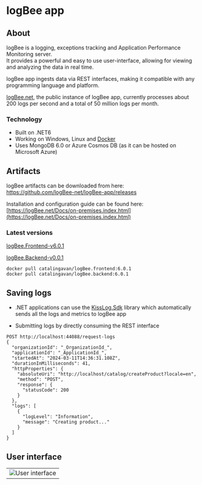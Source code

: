 # logBee app

## About

logBee is a logging, exceptions tracking and Application Performance Monitoring server. <br/>
It provides a powerful and easy to use user-interface, allowing for viewing and analyzing the data in real time.

logBee app ingests data via REST interfaces, making it compatible with any programming language and platform.

[logBee.net](https://logBee.net), the public instance of logBee app, currently processes about 200 logs per second and a total of 50 million logs per month.

### Technology

- Built on .NET6
- Working on Windows, Linux and [Docker](Docker/README.md)
- Uses MongoDB 6.0 or Azure Cosmos DB (as it can be hosted on Microsoft Azure)

## Artifacts

logBee artifacts can be downloaded from here: <br/>
<https://github.com/logBee-net/logBee-app/releases>

Installation and configuration guide can be found here: <br/>
[https://logBee.net/Docs/on-premises.index.html](https://logBee.net/Docs/on-premises.index.html)

### Latest versions

[logBee.Frontend-v6.0.1](https://github.com/logBee-net/logBee-app/releases/tag/logBee.Frontend-v6.0.1)

[logBee.Backend-v0.0.1](https://github.com/logBee-net/logBee-app/releases/tag/logBee.Backend-v0.0.1)

```none
docker pull catalingavan/logBee.frontend:6.0.1
docker pull catalingavan/logBee.backend:6.0.1
```

## Saving logs

- .NET applications can use the [KissLog.Sdk](https://github.com/KissLog-net/KissLog.Sdk) library which automatically sends all the logs and metrics to logBee app

- Submitting logs by directly consuming the REST interface

```
POST http://localhost:44088/request-logs
{
  "organizationId": "_OrganizationId_",
  "applicationId": "_ApplicationId_",
  "startedAt": "2024-03-11T14:36:31.108Z",
  "durationInMilliseconds": 41,
  "httpProperties": {
    "absoluteUri": "http://localhost/catalog/createProduct?locale=en",
    "method": "POST",
    "response": {
      "statusCode": 200
    }
  },
  "logs": [
    {
      "logLevel": "Information",
      "message": "Creating product..."
    }
  ]
}
```

## User interface

<table><tr><td>
    <img alt="User interface" src="https://github.com/KissLog-net/KissLog-server/assets/39127098/8944691a-3f6e-4946-9a73-85390a867b87" />
</td></tr></table>

